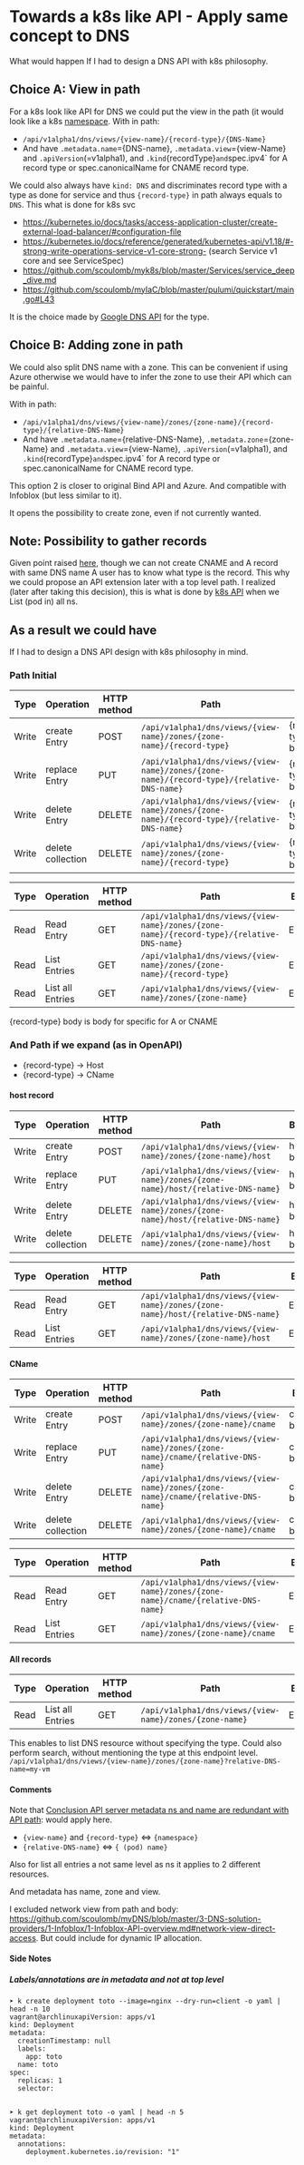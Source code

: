 # Towards a k8s like API - Apply same concept to DNS

What would happen If I had to design a DNS API with k8s philosophy.

## Choice A: View in path

For a k8s look like API for DNS we could put the view in the path (it would look like a k8s [namespace](2-compare-apis.md#Parallel-with-k8s-api).
With in path:
- `/api/v1alpha1/dns/views/{view-name}/{record-type}/{DNS-Name}`
- And have `.metadata.name`={DNS-name}, `.metadata.view`={view-Name} and `.apiVersion`(=v1alpha1), and `.kind`{recordType}`
and `spec.ipv4` for A record type or spec.canonicalName for CNAME record type.


We could also always have `kind: DNS` and discriminates record type with a type as done for service and thus `{record-type}` in path always equals to `DNS`.
This what is done for k8s svc
- https://kubernetes.io/docs/tasks/access-application-cluster/create-external-load-balancer/#configuration-file
- https://kubernetes.io/docs/reference/generated/kubernetes-api/v1.18/#-strong-write-operations-service-v1-core-strong- (search Service v1 core and see ServiceSpec)
- https://github.com/scoulomb/myk8s/blob/master/Services/service_deep_dive.md
- https://github.com/scoulomb/myIaC/blob/master/pulumi/quickstart/main.go#L43

It is the choice made by [Google DNS API](../3-DNS-solution-providers/3-Google-DNS/1-Google-DNS.md#record-creation-inside-a-zone) for the type.

<!--
=> option 2: should we have a different or same API path for close but different object
-->

## Choice B: Adding zone in path

We could also split DNS name with a zone.
This can be convenient if using Azure otherwise we would have to infer the zone to use their API which can be painful.

With in path:
- `/api/v1alpha1/dns/views/{view-name}/zones/{zone-name}/{record-type}/{relative-DNS-Name}`
- And have `.metadata.name`={relative-DNS-Name},  `.metadata.zone`={zone-Name} and `.metadata.view`={view-Name}, `.apiVersion`(=v1alpha1), and `.kind`{recordType}`
and `spec.ipv4` for A record type or spec.canonicalName for CNAME record type.

This option 2 is closer to original Bind API and Azure.
And compatible with Infoblox (but less similar to it).

It opens the possibility to create zone, even if not currently wanted.

## Note: Possibility to gather records

Given point raised [here](2-compare-apis.md#Parallel-with-nslookup-and-dig-API), though we can not create CNAME and A record with same DNS name
A user has to know what type is the record.
This why we could propose an API extension later with a top level path.
I realized (later after taking this decision), this is what is done by [k8s API](./3-a-towards-a-k8s-like-api-explore-k8s-api.md#Documentation) when we List (pod in) all ns.
 
## As a result we could have 

If I had to design a DNS API design with k8s philosophy in mind.

### Path Initial


| Type | Operation         | HTTP method |  Path                                                                                     | Body
| ---- | ------------      | ----------- | --------------------------------------------------                                        | ------------------
|Write | create Entry      | POST        | `/api/v1alpha1/dns/views/{view-name}/zones/{zone-name}/{record-type}`                     | {record-type} body
|Write | replace Entry     | PUT         | `/api/v1alpha1/dns/views/{view-name}/zones/{zone-name}/{record-type}/{relative-DNS-name}` | {record-type} body
|Write | delete  Entry     | DELETE      | `/api/v1alpha1/dns/views/{view-name}/zones/{zone-name}/{record-type}/{relative-DNS-name}` | {record-type} body
|Write | delete collection | DELETE      | `/api/v1alpha1/dns/views/{view-name}/zones/{zone-name}/{record-type}`                     | {record-type} body

| Type | Operation         | HTTP method |  Path                                                                                     | Body
| ---- | ------------      | ----------- | --------------------------------------------------                                        | ------------------
|Read  | Read Entry        | GET         | `/api/v1alpha1/dns/views/{view-name}/zones/{zone-name}/{record-type}/{relative-DNS-name}` | Empty
|Read  | List Entries      | GET         | `/api/v1alpha1/dns/views/{view-name}/zones/{zone-name}/{record-type}`                     | Empty
|Read  | List all Entries  | GET         | `/api/v1alpha1/dns/views/{view-name}/zones/{zone-name}`                                   | Empty

{record-type} body is body for specific for A or CNAME

### And Path if we expand (as in OpenAPI)

- {record-type} → Host
- {record-type} → CName

#### host record

| Type | Operation         | HTTP method |  Path                                                                                     | Body
| ---- | ------------      | ----------- | --------------------------------------------------                                        | ------------------
|Write | create Entry      | POST        | `/api/v1alpha1/dns/views/{view-name}/zones/{zone-name}/host`                              | host body
|Write | replace Entry     | PUT         | `/api/v1alpha1/dns/views/{view-name}/zones/{zone-name}/host/{relative-DNS-name}`          | host body
|Write | delete  Entry     | DELETE      | `/api/v1alpha1/dns/views/{view-name}/zones/{zone-name}/host/{relative-DNS-name}`          | host body
|Write | delete collection | DELETE      | `/api/v1alpha1/dns/views/{view-name}/zones/{zone-name}/host`                              | host body

| Type | Operation         | HTTP method |  Path                                                                                     | Body
| ---- | ------------      | ----------- | --------------------------------------------------                                        | ------------------
|Read  | Read Entry        | GET         | `/api/v1alpha1/dns/views/{view-name}/zones/{zone-name}/host/{relative-DNS-name}`          | Empty
|Read  | List Entries      | GET         | `/api/v1alpha1/dns/views/{view-name}/zones/{zone-name}/host`                              | Empty


#### CName

| Type | Operation         | HTTP method |  Path                                                                                     | Body
| ---- | ------------      | ----------- | --------------------------------------------------                                        | ------------------
|Write | create Entry      | POST        | `/api/v1alpha1/dns/views/{view-name}/zones/{zone-name}/cname`                             | cname body
|Write | replace Entry     | PUT         | `/api/v1alpha1/dns/views/{view-name}/zones/{zone-name}/cname/{relative-DNS-name}`         | cname body
|Write | delete  Entry     | DELETE      | `/api/v1alpha1/dns/views/{view-name}/zones/{zone-name}/cname/{relative-DNS-name}`         | cname body
|Write | delete collection | DELETE      | `/api/v1alpha1/dns/views/{view-name}/zones/{zone-name}/cname`                             | cname body

| Type | Operation         | HTTP method |  Path                                                                                     | Body
| ---- | ------------      | ----------- | --------------------------------------------------                                        | ------------------
|Read  | Read Entry        | GET         | `/api/v1alpha1/dns/views/{view-name}/zones/{zone-name}/cname/{relative-DNS-name}`         | Empty
|Read  | List Entries      | GET         | `/api/v1alpha1/dns/views/{view-name}/zones/{zone-name}/cname`                             | Empty



#### All records

| Type | Operation         | HTTP method |  Path                                                                                     | Body
| ---- | ------------      | ----------- | --------------------------------------------------                                        | ------------------
|Read  | List all Entries  | GET         | `/api/v1alpha1/dns/views/{view-name}/zones/{zone-name}`                                   | Empty

This enables to list DNS resource without specifying the type.  Could also perform search, without mentioning the type at this endpoint level.
`/api/v1alpha1/dns/views/{view-name}/zones/{zone-name}?relative-DNS-name=my-vm`


<!--
=> Option 5: should we have a different or same API path for close but different object
all presentation of method was not accurate and error in POST which does not have relative DNS name
https://github.com/scoulomb/myDNS/blob/47809cfdba46b083ea3dc43101be84dd9031aca2/4-Analysis/3-towards-a-k8s-like-api.md#note-possibility-to-gather-records
-->

#### Comments

Note that [Conclusion API server metadata ns and name are redundant with API path](./3-a-towards-a-k8s-like-api-explore-k8s-api.md#Conclusion-redundancy):
would apply here.
- `{view-name}` and `{record-type}` <=> `{namespace}`
- `{relative-DNS-name}` <=> `{ (pod) name}`

Also for list all entries a not same level as ns it applies to 2 different resources.

And metadata has name, zone and view.

I excluded network view from path and body: https://github.com/scoulomb/myDNS/blob/master/3-DNS-solution-providers/1-Infoblox/1-Infoblox-API-overview.md#network-view-direct-access.
But could include for dynamic IP allocation.


#### Side Notes
 
##### Labels/annotations are in metadata and not at top level

````shell script
➤ k create deployment toto --image=nginx --dry-run=client -o yaml | head -n 10                                                                                                vagrant@archlinuxapiVersion: apps/v1
kind: Deployment
metadata:
  creationTimestamp: null
  labels:
    app: toto
  name: toto
spec:
  replicas: 1
  selector:


➤ k get deployment toto -o yaml | head -n 5                                                                                                                                   vagrant@archlinuxapiVersion: apps/v1
kind: Deployment
metadata:
  annotations:
    deployment.kubernetes.io/revision: "1"
````
